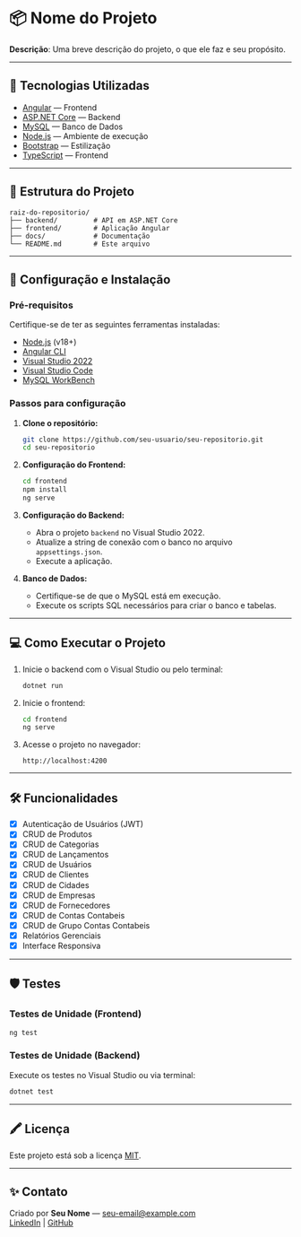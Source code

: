 # 📦 Nome do Projeto

**Descrição**: Uma breve descrição do projeto, o que ele faz e seu propósito.

---

## 🚀 Tecnologias Utilizadas

- [Angular](https://angular.io/) — Frontend
- [ASP.NET Core](https://dotnet.microsoft.com/) — Backend
- [MySQL](https://www.mysql.com/) — Banco de Dados
- [Node.js](https://nodejs.org/) — Ambiente de execução
- [Bootstrap](https://getbootstrap.com/) — Estilização
- [TypeScript](https://www.typescriptlang.org/) — Frontend

---

## 📂 Estrutura do Projeto

```plaintext
raiz-do-repositorio/
├── backend/         # API em ASP.NET Core
├── frontend/        # Aplicação Angular
├── docs/            # Documentação
└── README.md        # Este arquivo
```

---

## 🔧 Configuração e Instalação

### Pré-requisitos

Certifique-se de ter as seguintes ferramentas instaladas:

- [Node.js](https://nodejs.org/) (v18+)
- [Angular CLI](https://angular.io/cli)
- [Visual Studio 2022](https://visualstudio.microsoft.com/)
- [Visual Studio Code](https://code.visualstudio.com/)
- [MySQL WorkBench](https://www.mysql.com/products/workbench/)

### Passos para configuração

1. **Clone o repositório:**

   ```bash
   git clone https://github.com/seu-usuario/seu-repositorio.git
   cd seu-repositorio
   ```

2. **Configuração do Frontend:**

   ```bash
   cd frontend
   npm install
   ng serve
   ```

3. **Configuração do Backend:**

   - Abra o projeto `backend` no Visual Studio 2022.
   - Atualize a string de conexão com o banco no arquivo `appsettings.json`.
   - Execute a aplicação.

4. **Banco de Dados:**

   - Certifique-se de que o MySQL está em execução.
   - Execute os scripts SQL necessários para criar o banco e tabelas.

---

## 💻 Como Executar o Projeto

1. Inicie o backend com o Visual Studio ou pelo terminal:
   ```bash
   dotnet run
   ```

2. Inicie o frontend:
   ```bash
   cd frontend
   ng serve
   ```

3. Acesse o projeto no navegador:
   ```
   http://localhost:4200
   ```

---

## 🛠 Funcionalidades

- [x] Autenticação de Usuários (JWT)
- [x] CRUD de Produtos
- [x] CRUD de Categorias
- [x] CRUD de Lançamentos
- [x] CRUD de Usuários
- [x] CRUD de Clientes
- [x] CRUD de Cidades
- [x] CRUD de Empresas
- [x] CRUD de Fornecedores
- [x] CRUD de Contas Contabeis
- [x] CRUD de Grupo Contas Contabeis
- [x] Relatórios Gerenciais
- [x] Interface Responsiva

---

## 🛡️ Testes

### Testes de Unidade (Frontend)

```bash
ng test
```

### Testes de Unidade (Backend)

Execute os testes no Visual Studio ou via terminal:

```bash
dotnet test
```

---

## 🖍️ Licença

Este projeto está sob a licença [MIT](LICENSE).

---

## ✨ Contato

Criado por **Seu Nome** — [seu-email@example.com](mailto:seu-email@example.com)  
[LinkedIn](https://linkedin.com/in/seu-perfil) | [GitHub](https://github.com/seu-usuario)
